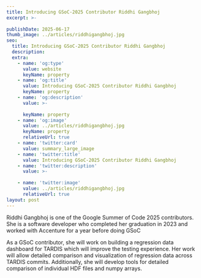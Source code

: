 ```yaml
---
title: Introducing GSoC-2025 Contributor Riddhi Gangbhoj
excerpt: >-
  
publishDate: 2025-06-17
thumb_image: ../articles/riddhigangbhoj.jpg
seo:
  title: Introducing GSoC-2025 Contributor Riddhi Gangbhoj
  description: 
  extra:
    - name: 'og:type'
      value: website
      keyName: property
    - name: 'og:title'
      value: Introducing GSoC-2025 Contributor Riddhi Gangbhoj
      keyName: property
    - name: 'og:description'
      value: >-
        
      keyName: property
    - name: 'og:image'
      value: ../articles/riddhigangbhoj.jpg
      keyName: property
      relativeUrl: true
    - name: 'twitter:card'
      value: summary_large_image
    - name: 'twitter:title'
      value: Introducing GSoC-2025 Contributor Riddhi Gangbhoj
    - name: 'twitter:description'
      value: >-
        
    - name: 'twitter:image'
      value: ../articles/riddhigangbhoj.jpg
      relativeUrl: true
layout: post
---
```


Riddhi Gangbhoj is one of the Google Summer of Code 2025 contributors. She is a software developer who completed her graduation in 2023 and worked with Accenture for a year before doing GSoC

As a GSoC contributor, she will work on building a regression data dashboard for TARDIS which will improve the testing experience. Her work will allow detailed comparison and visualization of regression data across TARDIS commits. Additionally, she will develop tools for detailed comparison of individual HDF files and numpy arrays.


